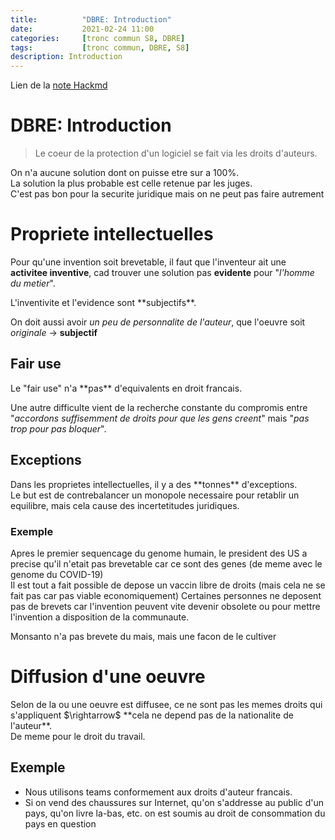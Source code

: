 ```yaml
---
title:          "DBRE: Introduction"
date:           2021-02-24 11:00
categories:     [tronc commun S8, DBRE]
tags:           [tronc commun, DBRE, S8]
description: Introduction
---
```

Lien de la [note Hackmd](https://hackmd.io/@lemasymasa/BkBV8jmMO)

# DBRE: Introduction

> Le coeur de la protection d'un logiciel se fait via les droits d'auteurs.

<div class="alert alert-danger" role="alert" markdown="1">
On n'a aucune solution dont on puisse etre sur a 100%.
</div>
La solution la plus probable est celle retenue par les juges.
<div class="alert alert-warning" role="alert" markdown="1">
C'est pas bon pour la securite juridique mais on ne peut pas faire autrement
</div>

# Propriete intellectuelles
Pour qu'une invention soit brevetable, il faut que l'inventeur ait une **activitee inventive**, cad trouver une solution pas **evidente** pour "*l'homme du metier*".

<div class="alert alert-warning" role="alert" markdown="1">
L'inventivite et l'evidence sont **subjectifs**.
</div>

On doit aussi avoir *un peu de personnalite de l'auteur*, que l'oeuvre soit *originale* $\rightarrow$ **subjectif**

## Fair use
<div class="alert alert-warning" role="alert" markdown="1">
Le "fair use" n'a **pas** d'equivalents en droit francais.
</div>

Une autre difficulte vient de la recherche constante du compromis entre "*accordons suffisemment de droits pour que les gens creent*" mais "*pas trop pour pas bloquer*".

## Exceptions
<div class="alert alert-danger" role="alert" markdown="1">
Dans les proprietes intellectuelles, il y a des **tonnes** d'exceptions.
</div>
Le but est de contrebalancer un monopole necessaire pour retablir un equilibre, mais cela cause des incertetitudes juridiques.

### Exemple
<div class="alert alert-success" role="alert" markdown="1">
Apres le premier sequencage du genome humain, le president des US a precise qu'il n'etait pas brevetable car ce sont des genes (de meme avec le genome du COVID-19)
</div>
Il est tout a fait possible de depose un vaccin libre de droits (mais cela ne se fait pas car pas viable economiquement)
Certaines personnes ne deposent pas de brevets car l'invention peuvent vite devenir obsolete ou pour mettre l'invention a disposition de la communaute.

Monsanto n'a pas brevete du mais, mais une facon de le cultiver

# Diffusion d'une oeuvre
<div class="alert alert-info" role="alert" markdown="1">
Selon de la ou une oeuvre est diffusee, ce ne sont pas les memes droits qui s'appliquent $\rightarrow$ **cela ne depend pas de la nationalite de l'auteur**.
</div>
De meme pour le droit du travail.

## Exemple
- Nous utilisons teams conformement aux droits d'auteur francais.
- Si on vend des chaussures sur Internet, qu'on s'addresse au public d'un pays, qu'on livre la-bas, etc. on est soumis au droit de consommation du pays en question